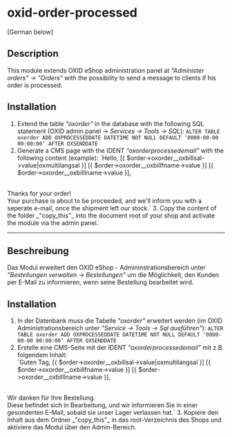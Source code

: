 # oxid-order-processed

[German below]

## Description

This module extends OXID eShop administration panel at _"Administer orders" -> "Orders"_ with the possibility to send a message to clients if his order is processed.

## Installation

1. Extend the table _"oxorder"_ in the database with the following SQL statement (OXID admin panel -> _Services -> Tools -> SQL_):
`ALTER TABLE oxorder ADD OXPROCESSEDDATE DATETIME NOT NULL DEFAULT ‘0000-00-00 00:00:00’ AFTER OXSENDDATE`
2. Generate a CMS page with the IDENT _“oxorderprocessedemail”_ with the following content (example):
`Hello, [{ $order->oxorder__oxbillsal->value|oxmultilangsal }] [{ $order->oxorder__oxbillfname->value }] [{ $order->oxorder__oxbilllname->value }],
</br>
Thanks for your order!
</br>
Your purchase is about to be proceeded, and we'll inform you with a seperate e-mail, once the shipment left our stock.`
3. Copy the content of the folder _"copy_this"_ into the document root of your shop and activate the module via the admin panel.

-----

## Beschreibung

Das Modul erweitert den OXID eShop - Admininstrationsbereich unter _"Bestellungen verwalten -> Bestellungen"_ um die Möglichkeit, den Kunden per E-Mail zu
informieren, wenn seine Bestellung bearbeitet wird.

## Installation

1. In der Datenbank muss die Tabelle _"oxorder"_ erweitert werden (im OXID Administrationsbereich unter _"Service -> Tools -> Sql ausführen"_):
`ALTER TABLE oxorder ADD OXPROCESSEDDATE DATETIME NOT NULL DEFAULT ‘0000-00-00 00:00:00’ AFTER OXSENDDATE`
2. Erstelle eine CMS-Seite mit der IDENT _“oxorderprocessedemail”_ mit z.B. folgendem Inhalt:  
`Guten Tag, [{ $order->oxorder__oxbillsal->value|oxmultilangsal }] [{ $order->oxorder__oxbillfname->value }] [{ $order->oxorder__oxbilllname->value }],
</br>
Wir danken für Ihre Bestellung.
</br>
Diese befindet sich in Bearbeitung, und wir informieren Sie in einer gesonderten E-Mail, sobald sie unser Lager verlassen hat.`
3. Kopiere den Inhalt aus dem Ordner _"copy_this"_ in das root-Verzeichnis des Shops und aktiviere das Modul über den Admin-Bereich.